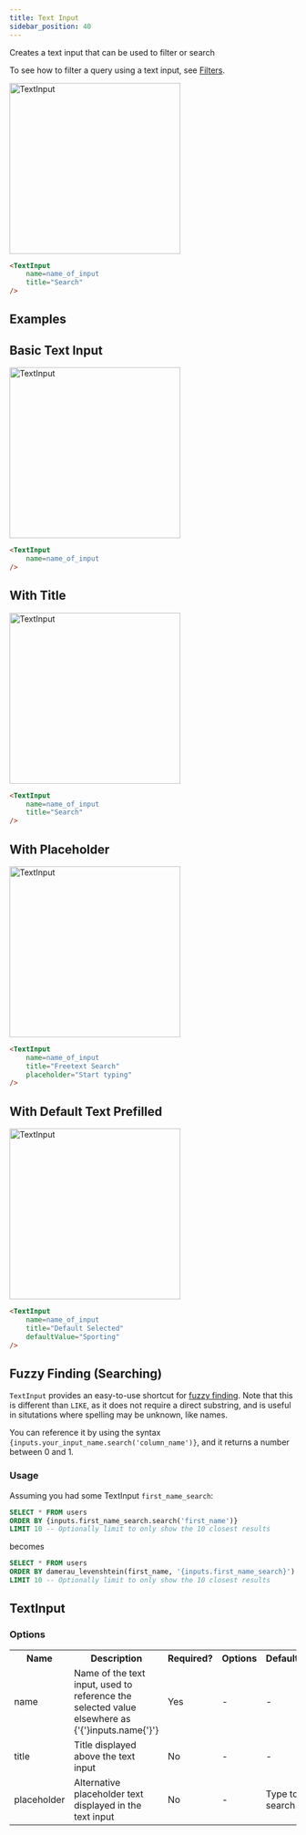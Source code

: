 ```yaml
---
title: Text Input
sidebar_position: 40
---
```


Creates a text input that can be used to filter or search

To see how to filter a query using a text input, see [Filters](/core-concepts/filters).

<img src="/img/text-input.png" alt="TextInput" width="300px"/>

````markdown
<TextInput
    name=name_of_input
    title="Search"
/>
````

## Examples

## Basic Text Input

<img src="/img/text-input-basic.png" alt="TextInput" width="300px"/>

````markdown
<TextInput
    name=name_of_input
/>
````

## With Title

<img src="/img/text-input.png" alt="TextInput" width="300px"/>

````markdown
<TextInput
    name=name_of_input
    title="Search"
/>
````

## With Placeholder

<img src="/img/text-input-placeholder.png" alt="TextInput" width="300px"/>

````markdown
<TextInput
    name=name_of_input
    title="Freetext Search"
    placeholder="Start typing"
/>
````

## With Default Text Prefilled

<img src="/img/text-input-default.png" alt="TextInput" width="300px"/>

````markdown
<TextInput
    name=name_of_input
    title="Default Selected"
    defaultValue="Sporting"
/>
````




## Fuzzy Finding (Searching)


`TextInput` provides an easy-to-use shortcut for [fuzzy finding](https://duckdb.org/docs/sql/functions/char#text-similarity-functions). Note that this is different than `LIKE`, as it does not require a direct substring, and is useful in situtations where spelling may be unknown, like names.

You can reference it by using the syntax `{inputs.your_input_name.search('column_name')}`, and it returns a number between 0 and 1.

### Usage

Assuming you had some TextInput `first_name_search`:

```sql
SELECT * FROM users
ORDER BY {inputs.first_name_search.search('first_name')}
LIMIT 10 -- Optionally limit to only show the 10 closest results
```

becomes

```sql
SELECT * FROM users
ORDER BY damerau_levenshtein(first_name, '{inputs.first_name_search}')
LIMIT 10 -- Optionally limit to only show the 10 closest results
```

## TextInput

### Options

<table>						 
    <tr>	
        <th class='tleft'>Name</th>	
        <th class='tleft'>Description</th>	
        <th>Required?</th>	
        <th>Options</th>	
        <th>Default</th>	
    </tr>
    <tr>	
        <td>name</td>	
        <td>Name of the text input, used to reference the selected value elsewhere as {'{'}inputs.name{'}'}</td>	
        <td class='tcenter'>Yes</td>	
        <td class='tcenter'>-</td>	
        <td class='tcenter'>-</td>
    </tr>
    <tr>	
        <td>title</td>	
        <td>Title displayed above the text input</td>
        <td class='tcenter'>No</td>
        <td class='tcenter'>-</td>
        <td class='tcenter'>-</td>
    </tr>
    <tr>	
        <td>placeholder</td>	
        <td>Alternative placeholder text displayed in the text input</td>
        <td class='tcenter'>No</td>
        <td class='tcenter'>-</td>
        <td class='tcenter'>Type to search</td>
    </tr>
</table>